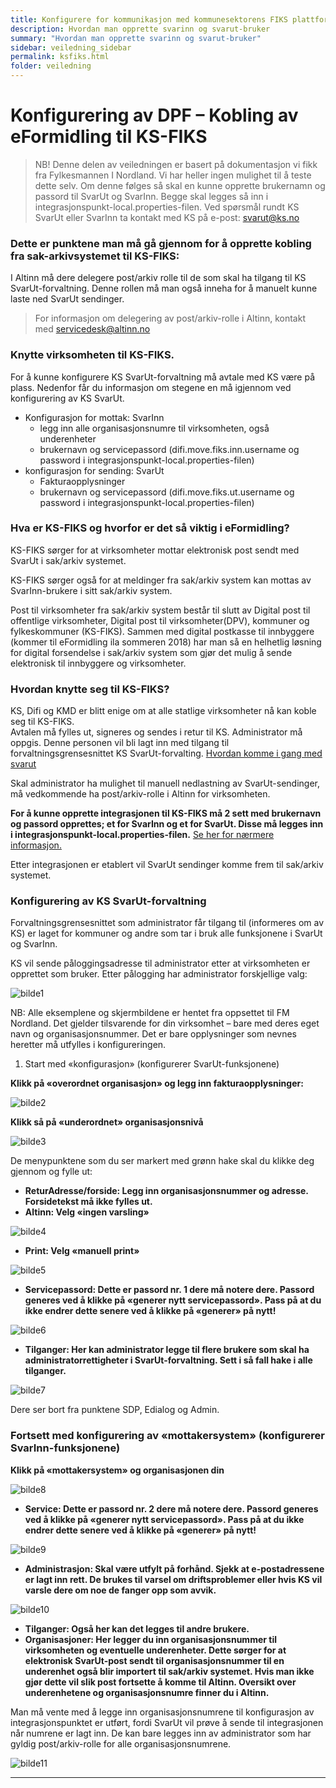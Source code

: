```yaml
---
title: Konfigurere for kommunikasjon med kommunesektorens FIKS plattform (DPF)
description: Hvordan man opprette svarinn og svarut-bruker
summary: "Hvordan man opprette svarinn og svarut-bruker"
sidebar: veiledning_sidebar
permalink: ksfiks.html
folder: veiledning
---
```


# Konfigurering av DPF – Kobling av eFormidling til KS-FIKS 

> NB! Denne delen av veiledningen er basert på dokumentasjon vi fikk fra Fylkesmannen I Nordland. Vi har heller ingen mulighet til å teste dette selv. Om denne følges så skal en kunne opprette brukernamn og passord til SvarUt og SvarInn. Begge skal legges så inn i integrasjonspunkt-local.properties-filen. Ved spørsmål rundt KS SvarUt eller SvarInn ta kontakt med KS på e-post: <a href="mailto:svarut@ks.no">svarut@ks.no</a>

### Dette er punktene man må gå gjennom for å opprette kobling fra sak-arkivsystemet til KS-FIKS: 

I Altinn må dere delegere post/arkiv rolle til de som skal ha tilgang til KS SvarUt-forvaltning. Denne rollen må man også inneha for å manuelt kunne laste ned SvarUt sendinger. 
 
> For informasjon om delegering av post/arkiv-rolle i Altinn, kontakt med <a href="mailto:servicedesk@altinn.no">servicedesk@altinn.no</a>

### Knytte virksomheten til KS-FIKS.  
For å kunne konfigurere KS SvarUt-forvaltning må avtale med KS være på plass. Nedenfor får du informasjon om stegene en må igjennom ved konfigurering av KS SvarUt. 

- Konfigurasjon for mottak: SvarInn 
  - legg inn alle organisasjonsnumre til virksomheten, også underenheter 
  - brukernavn og servicepassord (difi.move.fiks.inn.username og password i integrasjonspunkt-local.properties-filen) 
- konfigurasjon for sending: SvarUt 
  - Fakturaopplysninger 
  - brukernavn og servicepassord (difi.move.fiks.ut.username og password i integrasjonspunkt-local.properties-filen)  
 
### Hva er KS-FIKS og hvorfor er det så viktig i eFormidling? 

KS-FIKS sørger for at virksomheter mottar elektronisk post sendt med SvarUt i sak/arkiv systemet.

KS-FIKS sørger også for at meldinger fra sak/arkiv system kan mottas av SvarInn-brukere i sitt sak/arkiv system. 

Post til virksomheter fra sak/arkiv system består til slutt av Digital post til offentlige virksomheter, Digital post til virksomheter(DPV), kommuner og fylkeskommuner (KS-FIKS). Sammen med digital postkasse til innbyggere (kommer til eFormidling ila sommeren 2018) har man så en helhetlig løsning 
for digital forsendelse i sak/arkiv system som gjør det mulig å sende elektronisk til innbyggere og virksomheter. 
 
### Hvordan knytte seg til KS-FIKS? 

KS, Difi og KMD er blitt enige om at alle statlige virksomheter nå kan koble seg til KS-FIKS.  
Avtalen må fylles ut, signeres og sendes i retur til KS. Administrator må oppgis. Denne personen vil bli lagt inn med tilgang til forvaltningsgrensesnittet KS SvarUt-forvalting. [Hvordan komme i gang med svarut](http://www.ks.no/fagomrader/utvikling/digitalisering/svarut/komme-i-gang-med-svarut/)  

 
Skal administrator ha mulighet til manuell nedlastning av SvarUt-sendinger, må vedkommende ha post/arkiv-rolle i Altinn for virksomheten.  

**For å kunne opprette integrasjonen til KS-FIKS må 2 sett med brukernavn og passord opprettes; et for SvarInn og et for SvarUt. Disse må legges inn i integrasjonspunkt-local.properties-filen.** [Se her for nærmere informasjon.](https://difi.github.io/moveintegrasjonspunkt/properties_config.html#digital-post-til-virksomheter) 
 
Etter integrasjonen er etablert vil SvarUt sendinger komme frem til sak/arkiv systemet. 
 
  
### Konfigurering av KS SvarUt-forvaltning 

Forvaltningsgrensesnittet som administrator får tilgang til (informeres om av KS) er laget for kommuner og andre som tar i bruk alle funksjonene i SvarUt og SvarInn.  

KS vil sende påloggingsadresse til administrator etter at virksomheten er opprettet som bruker. Etter pålogging har administrator forskjellige valg: 
 
![bilde1](https://github.com/difi/move-integrasjonspunkt/blob/gh-pages/resources/01_FIKS.png?raw=true)
 
NB: Alle eksemplene og skjermbildene er hentet fra oppsettet til FM Nordland. Det gjelder tilsvarende for din virksomhet – bare med deres eget navn og organisasjonsnummer. Det er bare opplysninger som nevnes heretter må utfylles i konfigureringen. 

1. Start med «konfigurasjon» (konfigurerer SvarUt-funksjonene) 

**Klikk på «overordnet organisasjon» og legg inn fakturaopplysninger:**

![bilde2](https://github.com/difi/move-integrasjonspunkt/blob/gh-pages/resources/02_FIKS.png?raw=true)
 
**Klikk så på «underordnet» organisasjonsnivå**
 
![bilde3](https://github.com/difi/move-integrasjonspunkt/blob/gh-pages/resources/03_FIKS.png?raw=true) 
 
De menypunktene som du ser markert med grønn hake skal du klikke deg gjennom og fylle ut: 
- **ReturAdresse/forside: Legg inn organisasjonsnummer og adresse. Forsidetekst må ikke fylles ut.** 
- **Altinn: Velg «ingen varsling»** 
 
![bilde4](https://github.com/difi/move-integrasjonspunkt/blob/gh-pages/resources/04_FIKS.png?raw=true)
 
- **Print: Velg «manuell print»** 

![bilde5](https://github.com/difi/move-integrasjonspunkt/blob/gh-pages/resources/05_FIKS.png?raw=true)
 
- **Servicepassord: Dette er passord nr. 1 dere må notere dere. Passord generes ved å klikke på «generer nytt servicepassord». Pass på at du ikke endrer dette senere ved å klikke på «generer» på nytt!**
 
![bilde6](https://github.com/difi/move-integrasjonspunkt/blob/gh-pages/resources/06_FIKS.png?raw=true) 
 
- **Tilganger: Her kan administrator legge til flere brukere som skal ha administratorrettigheter i SvarUt-forvaltning. Sett i så fall hake i alle tilganger.** 

![bilde7](https://github.com/difi/move-integrasjonspunkt/blob/gh-pages/resources/07_FIKS.png?raw=true)
 
Dere ser bort fra punktene SDP, Edialog og Admin. 
 
### Fortsett med konfigurering av «mottakersystem» (konfigurerer SvarInn-funksjonene) 

**Klikk på «mottakersystem» og organisasjonen din** 
 
![bilde8](https://github.com/difi/move-integrasjonspunkt/blob/gh-pages/resources/08_FIKS.png?raw=true) 
 
- **Service: Dette er passord nr. 2 dere må notere dere. Passord generes ved å klikke på «generer nytt servicepassord». Pass på at du ikke endrer dette senere ved å klikke på «generer» på nytt!**  
 
![bilde9](https://github.com/difi/move-integrasjonspunkt/blob/gh-pages/resources/09_FIKS.png?raw=true)
 
- **Administrasjon: Skal være utfylt på forhånd. Sjekk at e-postadressene er lagt inn rett. De brukes til varsel om driftsproblemer eller hvis KS vil varsle dere om noe de fanger opp som avvik.** 

![bilde10](https://github.com/difi/move-integrasjonspunkt/blob/gh-pages/resources/10_FIKS.png?raw=true)
 
- **Tilganger: Også her kan det legges til andre brukere.**
- **Organisasjoner: Her legger du inn organisasjonsnummer til virksomheten og eventuelle underenheter. Dette sørger for at elektronisk SvarUt-post sendt til organisasjonsnummer til en underenhet også blir importert til sak/arkiv systemet. Hvis man ikke gjør dette vil slik post fortsette å komme til Altinn. Oversikt over underenhetene og organisasjonsnumre finner du i Altinn.**

Man må vente med å legge inn organisasjonsnumrene til konfigurasjon av integrasjonspunktet er utført, fordi SvarUt vil prøve å sende til integrasjonen når numrene er lagt inn. De kan bare legges inn av administrator som har gyldig post/arkiv-rolle for alle organisasjonsnumrene.  
 
![bilde11](https://github.com/difi/move-integrasjonspunkt/blob/gh-pages/resources/11_FIKS.png?raw=true)


---

